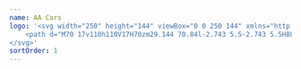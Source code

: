 ```yaml
---
name: AA Cars
logo: '<svg width="250" height="144" viewBox="0 0 250 144" xmlns="http://www.w3.org/2000/svg">
    <path d="M70 17v110h110V17H70zm29.144 70.84l-2.743 5.5-2.743 5.5H88.1c-3.057 0-5.556-.074-5.551-.164.003-.091 5.643-12.491 12.532-27.556l12.525-27.39 7.156-.058 7.157-.058.056 27.254.056 27.254 12.431-27.196 12.432-27.196 7.203-.058 7.203-.058V98.841h-9.678v-11h-13.2l-2.752 5.502-2.754 5.502-10.282-.057-10.283-.057-.06-5.445-.059-5.446H99.144zm13.019-28.361c-.07.08-6.03 13.06-7.646 16.647L103.9 77.5H112.24v-9.057c0-4.981-.036-9.016-.077-8.965zm39.042.532c-2.83 6.132-7.944 17.338-7.944 17.404 0 .047 1.88.086 4.178.086h4.181l-.005-9.185c-.004-9.102-.008-9.178-.41-8.305z" fill="currentColor" fill-rule="evenodd"></path>
</svg>'
sortOrder: 1
---
```

